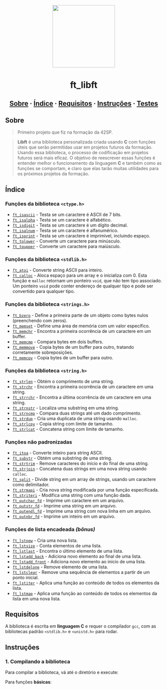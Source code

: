 <div id="header" align="center">
  <img src="https://media.giphy.com/media/ztl9x7JlhSlU4MWD6h/giphy.gif" width="200"/>

<h1 align="center">ft_libft</h1>
</div>

<h2 align="center">
	<a href="#sobre">Sobre</a>
	<span> · </span>
	<a href="#índice">Índice</a>
	<span> · </span>
	<a href="#requisitos">Requisitos</a>
	<span> · </span>
	<a href="#instruções">Instruções</a>
	<span> · </span>
	<a href="#testes">Testes</a>
</h2>

## Sobre
> Primeiro projeto que fiz na formação da 42SP.

> __Libft__ é uma biblioteca personalizada criada usando __C__ com funções úteis que serão permitidas usar em projetos futuros da formação. Usando essa biblioteca, o processo de codificação em projetos futuros será mais eficaz. O objetivo de reescrever essas funções é entender melhor o funcionamento da linguagem __C__ e também como as funções se comportam, e claro que elas tarão muitas utilidades para os próximos projetos da formação.
> 
## Índice
### Funções da biblioteca `<ctype.h>`
* [`ft_isascii`](https://github.com/PublioElio/School-42-libft/blob/main/ft_isascii.c) - Testa se um caractere é ASCII de 7 bits.
* [`ft_isalpha`](https://github.com/PublioElio/School-42-libft/blob/main/ft_isalpha.c) - Testa se um caractere é alfabético.
* [`ft_isdigit`](https://github.com/PublioElio/School-42-libft/blob/main/ft_isdigit.c) - Testa se um caractere é um dígito decimal.
* [`ft_isalnum`](https://github.com/PublioElio/School-42-libft/blob/main/ft_isalnum.c) - Testa se um caractere é alfanumérico.
* [`ft_isprint`](https://github.com/PublioElio/School-42-libft/blob/main/ft_isprint.c) - Testa se um caractere é imprimível, incluindo espaço.
* [`ft_tolower`](https://github.com/PublioElio/School-42-libft/blob/main/ft_tolower.c) - Converte um caractere para minúsculo.
* [`ft_toupper`](https://github.com/PublioElio/School-42-libft/blob/main/ft_toupper.c) - Converte um caractere para maiúsculo.

### Funções da biblioteca `<stdlib.h>`
* [`ft_atoi`](https://github.com/PublioElio/School-42-libft/blob/main/ft_atoi.c) - Converte string ASCII para inteiro.
* [`ft_calloc`](https://github.com/PublioElio/School-42-libft/blob/main/ft_calloc.c) - Aloca espaço para um array e o inicializa com 0. Esta função e `malloc` retornam um ponteiro `void`, que não tem tipo associado. Um ponteiro `void` pode conter endereço de qualquer tipo e pode ser convertido para qualquer tipo.

### Funções da biblioteca `<strings.h>`
* [`ft_bzero`](https://github.com/PublioElio/School-42-libft/blob/main/ft_bzero.c) - Define a primeira parte de um objeto como bytes nulos (preenchendo com zeros).
* [`ft_memset`](https://github.com/PublioElio/School-42-libft/blob/main/ft_memset.c) - Define uma área de memória com um valor específico.
* [`ft_memchr`](https://github.com/PublioElio/School-42-libft/blob/main/ft_memchr.c) - Encontra a primeira ocorrência de um caractere em um buffer.
* [`ft_memcmp`](https://github.com/PublioElio/School-42-libft/blob/main/ft_memcmp.c) - Compara bytes em dois buffers.
* [`ft_memmove`](https://github.com/PublioElio/School-42-libft/blob/main/ft_memmove.c) - Copia bytes de um buffer para outro, tratando corretamente sobreposições.
* [`ft_memcpy`](https://github.com/PublioElio/School-42-libft/blob/main/ft_memcpy.c) - Copia bytes de um buffer para outro.

### Funções da biblioteca `<string.h>`
* [`ft_strlen`](https://github.com/PublioElio/School-42-libft/blob/main/ft_strlen.c) - Obtém o comprimento de uma string.
* [`ft_strchr`](https://github.com/PublioElio/School-42-libft/blob/main/ft_strchr.c) - Encontra a primeira ocorrência de um caractere em uma string.
* [`ft_strrchr`](https://github.com/PublioElio/School-42-libft/blob/main/ft_strrchr.c) - Encontra a última ocorrência de um caractere em uma string.
* [`ft_strnstr`](https://github.com/PublioElio/School-42-libft/blob/main/ft_strnstr.c) - Localiza uma substring em uma string.
* [`ft_strncmp`](https://github.com/PublioElio/School-42-libft/blob/main/ft_strncmp.c) - Compara duas strings até um dado comprimento.
* [`ft_strdup`](https://github.com/PublioElio/School-42-libft/blob/main/ft_strdup.c) - Cria uma duplicata de uma string usando `malloc`.
* [`ft_strlcpy`](https://github.com/PublioElio/School-42-libft/blob/main/ft_strlcpy.c) - Copia string com limite de tamanho.
* [`ft_strlcat`](https://github.com/PublioElio/School-42-libft/blob/main/ft_strlcat.c) - Concatena string com limite de tamanho.

### Funções não padronizadas
* [`ft_itoa`](https://github.com/PublioElio/School-42-libft/blob/main/ft_itoa.c) - Converte inteiro para string ASCII.
* [`ft_substr`](https://github.com/PublioElio/School-42-libft/blob/main/ft_substr.c) - Obtém uma substring de uma string.
* [`ft_strtrim`](https://github.com/PublioElio/School-42-libft/blob/main/ft_strtrim.c) - Remove caracteres do início e do final de uma string.
* [`ft_strjoin`](https://github.com/PublioElio/School-42-libft/blob/main/ft_strjoin.c) - Concatena duas strings em uma nova string usando `calloc`.
* [`ft_split`](https://github.com/PublioElio/School-42-libft/blob/main/ft_split.c) - Divide string em um array de strings, usando um caractere como delimitador.
* [`ft_strmapi`](https://github.com/PublioElio/School-42-libft/blob/main/ft_strmapi.c) - Cria nova string modificada por uma função especificada.
* [`ft_striteri`](https://github.com/PublioElio/School-42-libft/blob/main/ft_striteri.c) - Modifica uma string com uma função dada.
* [`ft_putchar_fd`](https://github.com/PublioElio/School-42-libft/blob/main/ft_putchar_fd.c) - Imprime um caractere em um arquivo.
* [`ft_putstr_fd`](https://github.com/PublioElio/School-42-libft/blob/main/ft_putstr_fd.c) - Imprime uma string em um arquivo.
* [`ft_putendl_fd`](https://github.com/PublioElio/School-42-libft/blob/main/ft_putendl_fd.c) - Imprime uma string com nova linha em um arquivo.
* [`ft_putnbr_fd`](https://github.com/PublioElio/School-42-libft/blob/main/ft_putnbr_fd.c) - Imprime um inteiro em um arquivo.

### Funções de lista encadeada *(bônus)*
* [`ft_lstnew`](https://github.com/PublioElio/School-42-libft/blob/main/ft_lstnew_bonus.c) - Cria uma nova lista.
* [`ft_lstsize`](https://github.com/PublioElio/School-42-libft/blob/main/ft_lstsize_bonus.c) - Conta elementos de uma lista.
* [`ft_lstlast`](https://github.com/PublioElio/School-42-libft/blob/main/ft_lstlast_bonus.c) - Encontra o último elemento de uma lista.
* [`ft_lstadd_back`](https://github.com/PublioElio/School-42-libft/blob/main/ft_lstadd_back_bonus.c) - Adiciona novo elemento ao final de uma lista.
* [`ft_lstadd_front`](https://github.com/PublioElio/School-42-libft/blob/main/ft_lstadd_front_bonus.c) - Adiciona novo elemento ao início de uma lista.
* [`ft_lstdelone`](https://github.com/PublioElio/School-42-libft/blob/main/ft_lstdelone_bonus.c) - Remove elemento de uma lista.
* [`ft_lstclear`](https://github.com/PublioElio/School-42-libft/blob/main/ft_lstclear_bonus.c) - Remove uma sequência de elementos a partir de um ponto inicial.
* [`ft_lstiter`](https://github.com/PublioElio/School-42-libft/blob/main/ft_lstiter_bonus.c) - Aplica uma função ao conteúdo de todos os elementos da lista.
* [`ft_lstmap`](https://github.com/PublioElio/School-42-libft/blob/main/ft_lstmap_bonus.c) - Aplica uma função ao conteúdo de todos os elementos da lista em uma nova lista.

## Requisitos
A biblioteca é escrita em __linguagem C__ e requer o compilador `gcc`, com as bibliotecas padrão `<stdlib.h>` e `<unistd.h>` para rodar.

## Instruções

### 1. Compilando a biblioteca

Para compilar a biblioteca, vá até o diretório e execute:

Para funções __básicas__:
